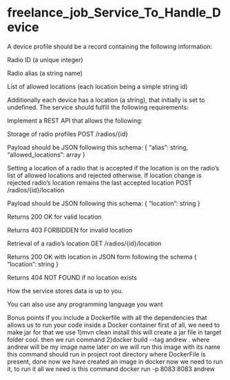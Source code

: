 # freelance_job_Service_To_Handle_Device
A device profile should be a record containing the following information:

Radio ID (a unique integer)

Radio alias (a string name)

List of allowed locations (each location being a simple string id)

Additionally each device has a location (a string), that initially is set to undefined.
The service should fulfill the following requirements:

Implement a REST API that allows the following:

Storage of radio profiles
POST /radios/{id}

Payload should be JSON following this schema:
{
“alias”: string,
“allowed_locations”: array<string>
}

Setting a location of a radio that is accepted if the location is on the radio’s list of allowed locations and rejected otherwise. If location change is rejected radio’s location remains the last accepted location
POST /radios/{id}/location	

Payload should be JSON following this schema:
{
“location”: string
}

Returns 200 OK for valid location

Returns 403 FORBIDDEN for invalid location

Retrieval of a radio’s location
GET /radios/{id}/location

Returns 200 OK with location in JSON form following the schema
{
“location”: string
}

Returns 404 NOT FOUND if no location exists

How the service stores data is up to you. 

You can also use any programming language you want 

Bonus points if you include a Dockerfile with all the dependencies that allows us to run your code inside a Docker container
first of all, we need to make jar 
for that we use 
1)mvn clean install
this will create a jar file in target folder
cool.
then we run command 
2)docker build --tag andrew .
where andrew will be my image name later on we will run this image with its name
this command should run in project root directory where DockerFile is present,
done
now we have created an image in docker now we need to run it,
to run it all we need is this command
docker run -p 8083:8083 andrew